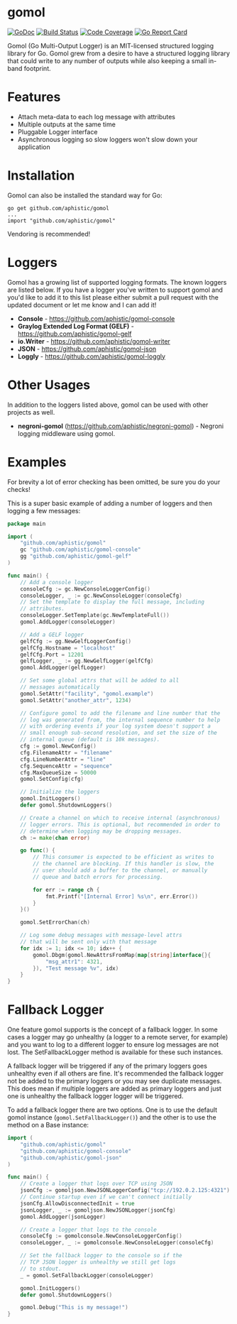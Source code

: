 gomol
=====

[![GoDoc](https://godoc.org/github.com/aphistic/gomol?status.svg)](https://godoc.org/github.com/aphistic/gomol)
[![Build Status](https://travis-ci.org/aphistic/gomol.svg?branch=master)](https://travis-ci.org/aphistic/gomol)
[![Code Coverage](https://img.shields.io/codecov/c/github/aphistic/gomol.svg)](http://codecov.io/github/aphistic/gomol?branch=master)
[![Go Report Card](https://goreportcard.com/badge/github.com/aphistic/gomol)](https://goreportcard.com/report/github.com/aphistic/gomol)

Gomol (Go Multi-Output Logger) is an MIT-licensed structured logging library for Go.  Gomol grew
from a desire to have a structured logging library that could write to any number of outputs
while also keeping a small in-band footprint.

Features
========

* Attach meta-data to each log message with attributes
* Multiple outputs at the same time
* Pluggable Logger interface
* Asynchronous logging so slow loggers won't slow down your application

Installation
============

Gomol can also be installed the standard way for Go:

    go get github.com/aphistic/gomol
    ...
    import "github.com/aphistic/gomol"

Vendoring is recommended!

Loggers
=======

Gomol has a growing list of supported logging formats.  The known loggers are listed
below.  If you have a logger you've written to support gomol and you'd like to add it
to this list please either submit a pull request with the updated document or let me
know and I can add it!

* **Console** - https://github.com/aphistic/gomol-console
* **Graylog Extended Log Format (GELF)** - https://github.com/aphistic/gomol-gelf
* **io.Writer** - https://github.com/aphistic/gomol-writer
* **JSON** - https://github.com/aphistic/gomol-json
* **Loggly** - https://github.com/aphistic/gomol-loggly

Other Usages
============

In addition to the loggers listed above, gomol can be used with other projects as well.

* **negroni-gomol** (https://github.com/aphistic/negroni-gomol) - Negroni logging middleware
	using gomol.

Examples
========

For brevity a lot of error checking has been omitted, be sure you do your checks!

This is a super basic example of adding a number of loggers and then logging a few messages:

```go
package main

import (
	"github.com/aphistic/gomol"
	gc "github.com/aphistic/gomol-console"
	gg "github.com/aphistic/gomol-gelf"
)

func main() {
	// Add a console logger
	consoleCfg := gc.NewConsoleLoggerConfig()
	consoleLogger, _ := gc.NewConsoleLogger(consoleCfg)
	// Set the template to display the full message, including
	// attributes.
	consoleLogger.SetTemplate(gc.NewTemplateFull())
	gomol.AddLogger(consoleLogger)

	// Add a GELF logger
	gelfCfg := gg.NewGelfLoggerConfig()
	gelfCfg.Hostname = "localhost"
	gelfCfg.Port = 12201
	gelfLogger, _ := gg.NewGelfLogger(gelfCfg)
	gomol.AddLogger(gelfLogger)

	// Set some global attrs that will be added to all
	// messages automatically
	gomol.SetAttr("facility", "gomol.example")
	gomol.SetAttr("another_attr", 1234)

	// Configure gomol to add the filename and line number that the
	// log was generated from, the internal sequence number to help
	// with ordering events if your log system doesn't support a
	// small enough sub-second resolution, and set the size of the
	// internal queue (default is 10k messages).
	cfg := gomol.NewConfig()
	cfg.FilenameAttr = "filename"
	cfg.LineNumberAttr = "line"
	cfg.SequenceAttr = "sequence"
	cfg.MaxQueueSize = 50000
	gomol.SetConfig(cfg)

	// Initialize the loggers
	gomol.InitLoggers()
	defer gomol.ShutdownLoggers()

	// Create a channel on which to receive internal (asynchronous)
	// logger errors. This is optional, but recommended in order to
	// determine when logging may be dropping messages.
	ch := make(chan error)

	go func() {
		// This consumer is expected to be efficient as writes to 
		// the channel are blocking. If this handler is slow, the
		// user should add a buffer to the channel, or manually
		// queue and batch errors for processing.

		for err := range ch {
			fmt.Printf("[Internal Error] %s\n", err.Error())
		}
	}()

	gomol.SetErrorChan(ch)

	// Log some debug messages with message-level attrs
	// that will be sent only with that message
	for idx := 1; idx <= 10; idx++ {
		gomol.Dbgm(gomol.NewAttrsFromMap(map[string]interface{}{
			"msg_attr1": 4321,
		}), "Test message %v", idx)
	}
}
```

Fallback Logger
===============

One feature gomol supports is the concept of a fallback logger.  In some cases a logger
may go unhealthy (a logger to a remote server, for example) and you want to log to a
different logger to ensure log messages are not lost.  The SetFallbackLogger method is
available for these such instances.

A fallback logger will be triggered if any of the primary loggers goes unhealthy even if
all others are fine. It's recommended the fallback logger not be added to the primary
loggers or you may see duplicate messages.  This does mean if multiple loggers are added
as primary loggers and just one is unhealthy the fallback logger logger will be triggered.

To add a fallback logger there are two options.  One is to use the default gomol instance
(`gomol.SetFallbackLogger()`) and the other is to use the method on a Base instance:

```go
import (
	"github.com/aphistic/gomol"
	"github.com/aphistic/gomol-console"
	"github.com/aphistic/gomol-json"
)

func main() {
	// Create a logger that logs over TCP using JSON
	jsonCfg := gomoljson.NewJSONLoggerConfig("tcp://192.0.2.125:4321")
	// Continue startup even if we can't connect initially
	jsonCfg.AllowDisconnectedInit = true
	jsonLogger, _ := gomoljson.NewJSONLogger(jsonCfg)
	gomol.AddLogger(jsonLogger)

	// Create a logger that logs to the console
	consoleCfg := gomolconsole.NewConsoleLoggerConfig()
	consoleLogger, _ := gomolconsole.NewConsoleLogger(consoleCfg)

	// Set the fallback logger to the console so if the
	// TCP JSON logger is unhealthy we still get logs
	// to stdout.
	_ = gomol.SetFallbackLogger(consoleLogger)

	gomol.InitLoggers()
	defer gomol.ShutdownLoggers()

	gomol.Debug("This is my message!")
}
```
